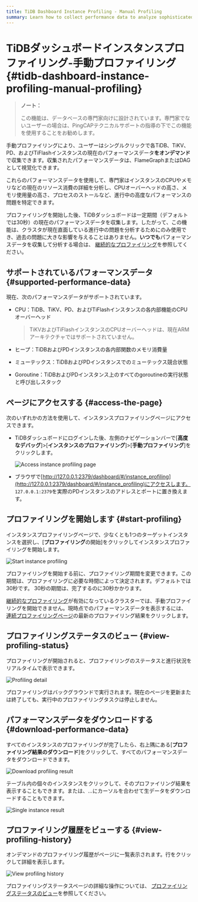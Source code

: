 ```yaml
---
title: TiDB Dashboard Instance Profiling - Manual Profiling
summary: Learn how to collect performance data to analyze sophisticated problems.
---
```


# TiDBダッシュボードインスタンスプロファイリング-手動プロファイリング {#tidb-dashboard-instance-profiling-manual-profiling}

> **ノート：**
>
> この機能は、データベースの専門家向けに設計されています。専門家でないユーザーの場合は、PingCAPテクニカルサポートの指導の下でこの機能を使用することをお勧めします。

手動プロファイリングにより、ユーザーはシングルクリックで各TiDB、TiKV、PD、およびTiFlashインスタンスの現在のパフォーマンスデータ**をオンデマンド**で収集できます。収集されたパフォーマンスデータは、FlameGraphまたはDAGとして視覚化できます。

これらのパフォーマンスデータを使用して、専門家はインスタンスのCPUやメモリなどの現在のリソース消費の詳細を分析し、CPUオーバーヘッドの高さ、メモリ使用量の高さ、プロセスのストールなど、進行中の高度なパフォーマンスの問題を特定できます。

プロファイリングを開始した後、TiDBダッシュボードは一定期間（デフォルトでは30秒）の現在のパフォーマンスデータを収集します。したがって、この機能は、クラスタが現在直面している進行中の問題を分析するためにのみ使用でき、過去の問題に大きな影響を与えることはありません。**いつでも**パフォーマンスデータを収集して分析する場合は、 [継続的なプロファイリング](/dashboard/continuous-profiling.md)を参照してください。

## サポートされているパフォーマンスデータ {#supported-performance-data}

現在、次のパフォーマンスデータがサポートされています。

-   CPU：TiDB、TiKV、PD、およびTiFlashインスタンスの各内部機能のCPUオーバーヘッド

    > TiKVおよびTiFlashインスタンスのCPUオーバーヘッドは、現在ARMアーキテクチャではサポートされていません。

-   ヒープ：TiDBおよびPDインスタンスの各内部関数のメモリ消費量

-   ミューテックス：TiDBおよびPDインスタンスでのミューテックス競合状態

-   Goroutine：TiDBおよびPDインスタンス上のすべてのgoroutineの実行状態と呼び出しスタック

## ページにアクセスする {#access-the-page}

次のいずれかの方法を使用して、インスタンスプロファイリングページにアクセスできます。

-   TiDBダッシュボードにログインした後、左側のナビゲーションバーで[**高度なデバッグ**]&gt;[<strong>インスタンスのプロファイリング</strong>]&gt;[<strong>手動プロファイリング</strong>]をクリックします。

    ![Access instance profiling page](https://download.pingcap.com/images/docs/dashboard/dashboard-profiling-access.png)

-   ブラウザで[http://127.0.0.1:2379/dashboard/#/instance_profiling](http://127.0.0.1:2379/dashboard/#/instance_profiling)にアクセスします。 `127.0.0.1:2379`を実際のPDインスタンスのアドレスとポートに置き換えます。

## プロファイリングを開始します {#start-profiling}

インスタンスプロファイリングページで、少なくとも1つのターゲットインスタンスを選択し、[**プロファイリング**の開始]をクリックしてインスタンスプロファイリングを開始します。

![Start instance profiling](https://download.pingcap.com/images/docs/dashboard/dashboard-profiling-start.png)

プロファイリングを開始する前に、プロファイリング期間を変更できます。この期間は、プロファイリングに必要な時間によって決定されます。デフォルトでは30秒です。 30秒の期間は、完了するのに30秒かかります。

[継続的なプロファイリング](/dashboard/continuous-profiling.md)が有効になっているクラスターでは、手動プロファイリングを開始できません。現時点でのパフォーマンスデータを表示するには、 [連続プロファイリングページ](/dashboard/continuous-profiling.md#access-the-page)の最新のプロファイリング結果をクリックします。

## プロファイリングステータスのビュー {#view-profiling-status}

プロファイリングが開始されると、プロファイリングのステータスと進行状況をリアルタイムで表示できます。

![Profiling detail](https://download.pingcap.com/images/docs/dashboard/dashboard-profiling-view-progress.png)

プロファイリングはバックグラウンドで実行されます。現在のページを更新または終了しても、実行中のプロファイリングタスクは停止しません。

## パフォーマンスデータをダウンロードする {#download-performance-data}

すべてのインスタンスのプロファイリングが完了したら、右上隅にある[**プロファイリング結果のダウンロード**]をクリックして、すべてのパフォーマンスデータをダウンロードできます。

![Download profiling result](https://download.pingcap.com/images/docs/dashboard/dashboard-profiling-download.png)

テーブル内の個々のインスタンスをクリックして、そのプロファイリング結果を表示することもできます。または、...にカーソルを合わせて生データをダウンロードすることもできます。

![Single instance result](https://download.pingcap.com/images/docs/dashboard/dashboard-profiling-view-single.png)

## プロファイリング履歴をビューする {#view-profiling-history}

オンデマンドのプロファイリング履歴がページに一覧表示されます。行をクリックして詳細を表示します。

![View profiling history](https://download.pingcap.com/images/docs/dashboard/dashboard-profiling-history.png)

プロファイリングステータスページの詳細な操作については、 [プロファイリングステータスのビュー](#view-profiling-status)を参照してください。
